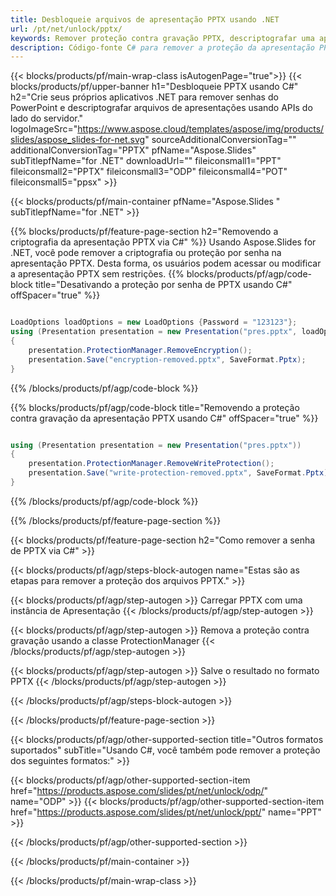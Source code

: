```yaml
---
title: Desbloqueie arquivos de apresentação PPTX usando .NET
url: /pt/net/unlock/pptx/
keywords: Remover proteção contra gravação PPTX, descriptografar uma apresentação PPTX, desbloquear apresentação PPTX, desproteger PPTX
description: Código-fonte C# para remover a proteção da apresentação PPTX.
---
```


{{< blocks/products/pf/main-wrap-class isAutogenPage="true">}}
{{< blocks/products/pf/upper-banner h1="Desbloqueie PPTX usando C#" h2="Crie seus próprios aplicativos .NET para remover senhas do PowerPoint e descriptografar arquivos de apresentações usando APIs do lado do servidor." logoImageSrc="https://www.aspose.cloud/templates/aspose/img/products/slides/aspose_slides-for-net.svg" sourceAdditionalConversionTag="" additionalConversionTag="PPTX" pfName="Aspose.Slides" subTitlepfName="for .NET" downloadUrl="" fileiconsmall1="PPT" fileiconsmall2="PPTX" fileiconsmall3="ODP" fileiconsmall4="POT" fileiconsmall5="ppsx" >}}

{{< blocks/products/pf/main-container pfName="Aspose.Slides " subTitlepfName="for .NET" >}}

{{% blocks/products/pf/feature-page-section  h2="Removendo a criptografia da apresentação PPTX via C#" %}}
Usando Aspose.Slides for .NET, você pode remover a criptografia ou proteção por senha na apresentação PPTX. Desta forma, os usuários podem acessar ou modificar a apresentação PPTX sem restrições.
{{% blocks/products/pf/agp/code-block title="Desativando a proteção por senha de PPTX usando C#" offSpacer="true" %}}

```cs

LoadOptions loadOptions = new LoadOptions {Password = "123123"};
using (Presentation presentation = new Presentation("pres.pptx", loadOptions))
{
    presentation.ProtectionManager.RemoveEncryption();
    presentation.Save("encryption-removed.pptx", SaveFormat.Pptx);
}
```

{{% /blocks/products/pf/agp/code-block %}}

{{% blocks/products/pf/agp/code-block title="Removendo a proteção contra gravação da apresentação PPTX usando C#" offSpacer="true" %}}

```cs

using (Presentation presentation = new Presentation("pres.pptx"))
{
    presentation.ProtectionManager.RemoveWriteProtection();
    presentation.Save("write-protection-removed.pptx", SaveFormat.Pptx);
}
```

{{% /blocks/products/pf/agp/code-block %}}

{{% /blocks/products/pf/feature-page-section %}}

{{< blocks/products/pf/feature-page-section  h2="Como remover a senha de PPTX via C#" >}}

{{< blocks/products/pf/agp/steps-block-autogen name="Estas são as etapas para remover a proteção dos arquivos PPTX." >}}

{{< blocks/products/pf/agp/step-autogen >}}
Carregar PPTX com uma instância de Apresentação
{{< /blocks/products/pf/agp/step-autogen >}}

{{< blocks/products/pf/agp/step-autogen >}}
Remova a proteção contra gravação usando a classe ProtectionManager
{{< /blocks/products/pf/agp/step-autogen >}}

{{< blocks/products/pf/agp/step-autogen >}}
Salve o resultado no formato PPTX
{{< /blocks/products/pf/agp/step-autogen >}}

{{< /blocks/products/pf/agp/steps-block-autogen >}}

{{< /blocks/products/pf/feature-page-section >}}

{{< blocks/products/pf/agp/other-supported-section title="Outros formatos suportados" subTitle="Usando C#, você também pode remover a proteção dos seguintes formatos:" >}}

{{< blocks/products/pf/agp/other-supported-section-item href="https://products.aspose.com/slides/pt/net/unlock/odp/" name="ODP" >}}
{{< blocks/products/pf/agp/other-supported-section-item href="https://products.aspose.com/slides/pt/net/unlock/ppt/" name="PPT" >}}


{{< /blocks/products/pf/agp/other-supported-section >}}

{{< /blocks/products/pf/main-container >}}
    
{{< /blocks/products/pf/main-wrap-class >}}